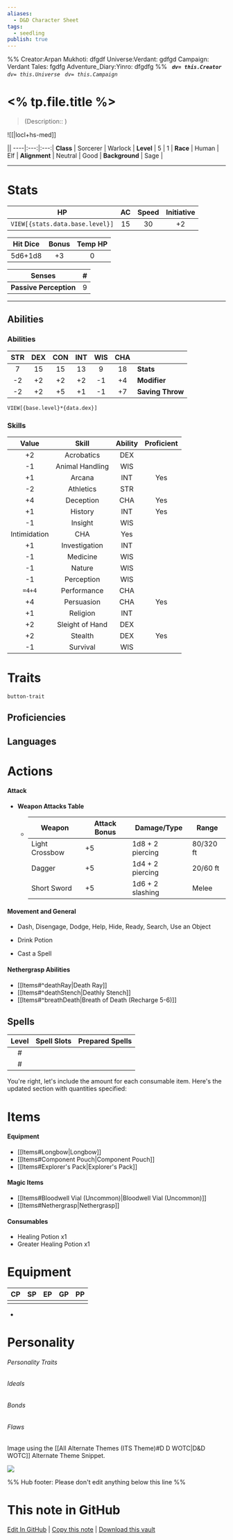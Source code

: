 ```yaml
---
aliases:
  - D&D Character Sheet
tags:
  - seedling
publish: true
---
```



%%
Creator:Arpan Mukhoti: dfgdf
Universe:Verdant: gdfgd
Campaign: Verdant Tales: fgdfg
Adventure_Diary:Yinro: dfgdfg
%%
<i>**` dv= this.Creator`**
` dv= this.Universe`
` dv= this.Campaign`</i>


		


# <% tp.file.title %>
> (Description:: )

![[|locl+hs-med]] <i>[]()</i>

||
----|:---:|:---:|
**Class** | Sorcerer | Warlock |
**Level** | 5 | 1 |
**Race** | Human | Elf |
**Alignment** | Neutral | Good |
**Background** | Sage |

---
# Stats
HP | AC | Speed | Initiative |
:---:|:---:|:---:|:---:|
`VIEW[{stats.data.base.level}]`|15|30|+2|

Hit Dice | Bonus | Temp HP | 
:---:|:---:|:---:|
5d6+1d8|+3|0|

Senses | \# |
---|---|
**Passive Perception** |9|

---
## Abilities
### Abilities
STR | DEX | CON | INT | WIS | CHA ||
:---:|:----:|:----:|:---:|:---:|:---:|---|
7 | 15 | 15 | 13 | 9 | 18 | **Stats** |
-2 | +2 | +2 | +2 | -1 | +4 | **Modifier** |
-2 | +2 | +5 | +1 | -1 | +7 | **Saving Throw** |


`VIEW[{base.level}*{data.dex}]`

### Skills
Value | Skill | Ability | Proficient |
:--:|:-----:|:------:|:-----:|
+2 | Acrobatics | DEX |
-1 | Animal Handling | WIS |
+1 | Arcana | INT | Yes
-2 | Athletics | STR |
+4 | Deception | CHA | Yes
+1 | History | INT | Yes
-1 | Insight | WIS |
 | Intimidation | CHA | Yes
+1 | Investigation | INT |
-1 | Medicine | WIS |
-1 | Nature | WIS |
-1 | Perception | WIS |
`=4+4` | Performance | CHA |
+4 | Persuasion | CHA | Yes
+1 | Religion | INT |
+2 | Sleight of Hand | DEX |
+2 | Stealth | DEX | Yes
-1 | Survival | WIS |




# Traits

`button-trait`


## Proficiencies

## Languages


# Actions

#### Attack

- **Weapon Attacks Table**
    - |Weapon|Attack Bonus|Damage/Type|Range|
        |---|---|---|---|
        Light Crossbow|+5|1d8 + 2 piercing|80/320 ft|
        Dagger|+5|1d4 + 2 piercing|20/60 ft|
        Short Sword|+5|1d6 + 2 slashing|Melee|
        

#### Movement and General

- Dash, Disengage, Dodge, Help, Hide, Ready, Search, Use an Object

- Drink Potion
- Cast a Spell

#### Nethergrasp Abilities

- [[Items#^deathRay|Death Ray]]
- [[Items#^deathStench|Deathly Stench]]
- [[Items#^breathDeath|Breath of Death (Recharge 5-6)]]

## Spells
Level |Spell Slots | Prepared Spells |
:---:|:---:|:---:|
\# |||
\# |||
 
 
You're right, let's include the amount for each consumable item. Here's the updated section with quantities specified:

# Items
#### Equipment
- [[Items#Longbow|Longbow]]
- [[Items#Component Pouch|Component Pouch]]
- [[Items#Explorer's Pack|Explorer's Pack]]

#### Magic Items
- [[Items#Bloodwell Vial (Uncommon)|Bloodwell Vial (Uncommon)]]
- [[Items#Nethergrasp|Nethergrasp]]

#### Consumables
- Healing Potion x1
- Greater Healing Potion x1


# Equipment
CP | SP | EP | GP | PP |
:---:|:---:|:---:|:---:|:---:|
|||||

- 

# Personality
###### Personality Traits

###### Ideals

###### Bonds

###### Flaws



Image using the [[All Alternate Themes (ITS Theme)#D D WOTC\|D&D WOTC]] Alternate Theme Snippet.

[![](https://raw.githubusercontent.com/SlRvb/Obsidian--ITS-Theme/main/Images/Note-Showcase/T-DnD--Character-Sheet.png)](https://raw.githubusercontent.com/SlRvb/Obsidian--ITS-Theme/main/Images/Note-Showcase/T-DnD--Character-Sheet.png)

%% Hub footer: Please don't edit anything below this line %%

# This note in GitHub

<span class="git-footer">[Edit In GitHub](https://github.dev/obsidian-community/obsidian-hub/blob/main/03%20-%20Showcases%20%26%20Templates/Templates/TTRPG%20notes/DnD%20Character%20Sheet.md "git-hub-edit-note") | [Copy this note](https://raw.githubusercontent.com/obsidian-community/obsidian-hub/main/03%20-%20Showcases%20%26%20Templates/Templates/TTRPG%20notes/DnD%20Character%20Sheet.md "git-hub-copy-note") | [Download this vault](https://github.com/obsidian-community/obsidian-hub/archive/refs/heads/main.zip "git-hub-download-vault") </span>